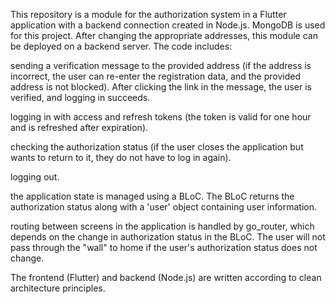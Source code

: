 This repository is a module for the authorization system in a Flutter application with a backend connection created in Node.js. MongoDB is used for this project. After changing the appropriate addresses, this module can be deployed on a backend server. The code includes:

sending a verification message to the provided address (if the address is incorrect, the user can re-enter the registration data, and the provided address is not blocked). After clicking the link in the message, the user is verified, and logging in succeeds.

logging in with access and refresh tokens (the token is valid for one hour and is refreshed after expiration).

checking the authorization status (if the user closes the application but wants to return to it, they do not have to log in again).

logging out.

the application state is managed using a BLoC. The BLoC returns the authorization status along with a 'user' object containing user information.

routing between screens in the application is handled by go_router, which depends on the change in authorization status in the BLoC. The user will not pass through the "wall" to home if the user's authorization status does not change.

The frontend (Flutter) and backend (Node.js) are written according to clean architecture principles.